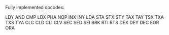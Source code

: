 
Fully implemented opcodes:

LDY
AND
CMP
LDX
PHA
NOP
INX
INY
LDA
STA
STX
STY
TAX
TAY
TSX
TXA
TXS
TYA
CLC
CLD
CLI
CLV
SEC
SED
SEI
BRK
RTI
RTS
DEX
DEY
DEC
EOR
ORA